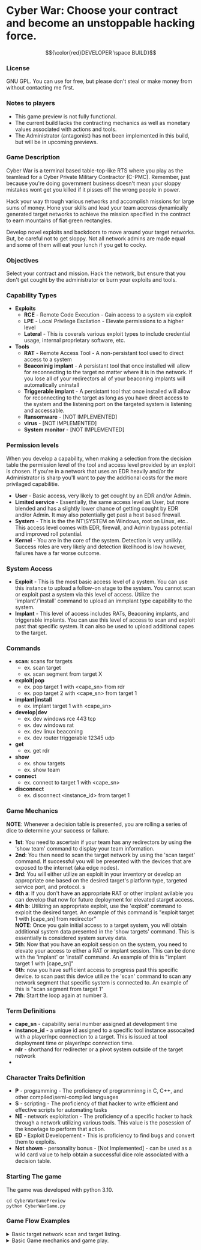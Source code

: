 # Cyber War: Choose your contract and become an unstoppable hacking force.

$${\color{red}DEVELOPER \space BUILD}$$

### License
GNU GPL. You can use for free, but please don't steal or make money from without contacting me first.

### Notes to players
- This game preview is not fully functional.
- The current build lacks the contracting mechanics as well as monetary values associated with actions and tools.
- The Administrator (antagonist) has not been implemented in this build, but will be in upcoming previews. 

### Game Description
Cyber War is a terminal based table-top-like RTS where you play as the teamlead for a Cyber Private Military Contractor (C-PMC). Remember, just because you're doing government business doesn't mean your sloppy mistakes wont get you killed if it pisses off the wrong people in power.

Hack your way through various networks and accomplish missions for large sums of money. Hone your skills and lead your team accross dynamically generated target networks to achieve the mission specified in the contract to earn mountains of fiat green rectangles. 

Develop novel exploits and backdoors to move around your target networks. But, be careful not to get sloppy. Not all network admins are made equal and some of them will eat your lunch if you get to cocky. 

### Objectives
Select your contract and mission. Hack the network, but ensure that you don't get cought by the administrator or burn your exploits and tools. 

### Capability Types
- __Exploits__
  - __RCE__ - Remote Code Execution - Gain access to a system via exploit
  - __LPE__ - Local Privilege Escilation - Elevate permissions to a higher level
  - __Lateral__ - This is coverals various exploit types to include credential usage, internal proprietary software, etc.
- __Tools__
  - __RAT__ - Remote Access Tool - A non-persistant tool used to direct access to a system
  - __Beaconinig implant__ - A persistant tool that once installed will allow for reconnecting to the target no matter where it is in the network. If you lose all of your redirectors all of your beaconing implants will automatically uninstall
  - __Triggerable implant__ - A persistant tool that once installed will allow for reconnecting to the target as long as you have direct access to the system and the listening port on the targeted system is listening and accessable. 
  - __Ransomware__ - [NOT IMPLEMENTED]
  - __virus__ - [NOT IMPLEMENTED]
  - __System monitor__ - [NOT IMPLEMENTED]

### Permission levels
When you develop a capability, when making a selection from the decision table the permission level of the tool and access level provided by an exploit is chosen. If you're in a network that uses an EDR heavily and/or thr Administrator is sharp you'll want to pay the additional costs for the more privilaged capabilitie.
  - __User__ - Basic access, very likely to get cought by an EDR and/or Admin.  
  - __Limited service__ - Essentially, the same access level as User, but more blended and has a slightly lower chance of getting cought by EDR and/or Admin. It may also potentially get past a host based firewall.
  - __System__ - This is the the NT\SYSTEM on Windows, root on Linux, etc.. This access level comes with EDR, firewall, and Admin bypass potential and improved roll potential. 
  - __Kernel__ - You are in the core of the system. Detection is very unlikly. Success roles are very likely and detection likelihood is low however, failures have a far worse outcome. 

### System Access
- __Exploit__ - This is the most basic access level of a system. You can use this instance to upload a follow-on stage to the system. You cannot scan or exploit past a system via this level of access. Utilize the 'implant'/'install' command to upload an immplant type capability to the system.
- __Implant__ - This level of access includes RATs, Beaconing implants, and triggerable implants. You can use this level of access to scan and exploit past that specific system. It can also be used to upload additional capes to the target.

### Commands
- __scan__: scans for targets
	- ex. scan target
	- ex. scan segment from target X
- __exploit|pop__
	- ex. pop target 1 with <cape_sn> from rdr
	- ex. pop target 2 with <cape_sn> from target 1
- __implant|install__
	- ex. implant target 1 with <cape_sn>
- __develop|dev__
	- ex. dev windows rce 443 tcp
	- ex. dev windows rat
	- ex. dev linux beaconing
	- ex. dev router triggerable 12345 udp
- __get__
	- ex. get rdr
- __show__
	- ex. show targets
	- ex. show team
- __connect__
    - ex. connect to target 1 with <cape_sn>
- __disconnect__
    - ex. disconnect <instance_id> from target 1

    
### Game Mechanics
__NOTE__: Whenever a decision table is presented, you are rolling a series of dice to determine your success or failure.
- __1st__: You need to ascertain if your team has any redirectors by using the 'show team' command to display your team information.
- __2nd__: You then need to scan the target network by using the 'scan target' command. If successful you will be presented with the devices that are exposed to the internet (aka edge nodes).
- __3rd__: You will either utilize an exploit in your inventory or develop an appropriate one based on the desired target's platform type, targeted service port, and protocol. s
- __4th a__: If you don't have an appropriate RAT or other implant avilable you can develop that now for future deployment for elevated starget access.
- __4th b__: Utilizing an appropriate exploit, use the 'exploit' command to exploit the desired target. An example of this command is "exploit target 1 with [cape_sn] from redirector"\
__NOTE__: Once you gain initial access to a target system, you will obtain additional system data presented in the 'show targets' command. This is essentially is considered system survey data.
- __5th__: Now that you have an exploit session on the system, you need to elevate your access to either a RAT or implant session. This can be done with the 'implant' or 'install' command. An example of this is "implant target 1 with [cape_sn]"
- __6th__: now you have sufficient access to progress past this specific device. to scan past this device utilize the 'scan' command to scan any network segment that specific system is connected to. An example of this is "scan segment from target 1"
- __7th__: Start the loop again at number 3.


### Term Definitions
- __cape_sn__ - capability serial number assigned at development time
- __instance_id__ - a unique id assigned to a specific tool instance assocaited with a player/npc connection to a target. This is issued at tool deployment time or player/npc connection time.
- __rdr__ - shorthand for redirecter or a pivot system outside of the target network
- 


### Character Traits Definition
- __P__ - programming - The proficiency of programminng in C, C++, and other compiled\semi-compiled languages
- __S__ - scripting - The proficiency of that hacker to write efficient and effective scripts for automating tasks
- __NE__ - network exploitation - The proficiency of a specific hacker to hack through a network utilizing various tools. This value is the posession of the knowlage to perform that action.
- __ED__ - Exploit Developement - This is proficiency to find bugs and convert them to exploits.
- __Not shown__ - personality bonus - [Not Implemented] - can be used as a wild card value to help obtain a successful dice role associated with a decision table. 

### Starting The game
The game was developed with python 3.10.
```
cd CyberWarGamePreview
python CyberWarGame.py
```
 

### Game Flow Examples
<details>
<summary> Basic target network scan and target listing. </summary>

```
[TheMalteseSailor] > show team

\\\\\\\\\\\\\\\\\\\\\\\\\\\\\\\\\\\\\\\\\\
        \\\\\\\ TEAM DETAILS \\\\\\\
\\\\\\\\\\\\\\\\\\\\\\\\\\\\\\\\\\\\\\\\\\
-- Team Details:
        \___ Redirector Count: 1
        \___ Team Members:
        -- Name: TheMalteseSailor
          \___ Burned Out: False
          \___ Task Timer: 0m0s
          \___ P: 1, S: 3, NE: 1, ED: 2, PER: 1
            \___ Targets:
            \___ Capabilities:
                 \___ Tools: {'type': 'tool', 'name': '553217', 'sub_type': 'system_monitor', 'port': None, 'platform_type': 'firewall', 'burned': False, 'permissions': 'system'}
                 \___ Exploits: {'type': 'exploit', 'name': '135016', 'sub_type': 'lpe', 'port': None, 'platform_type': 'linux', 'burned': False, 'permissions': 'kernel'}
        -- Name: test1
          \___ Burned Out: False
          \___ Task Timer: 0m0s
          \___ P: 3, S: 4, NE: 1, ED: 1, PER: 4
            \___ Targets:
            \___ Capabilities:
                 \___ Tools: {'type': 'tool', 'name': '568861', 'sub_type': 'system_monitor', 'port': None, 'platform_type': 'windows', 'burned': True, 'permissions': 'kernel'}
        -- Name: test5
          \___ Burned Out: False
          \___ Task Timer: 0m0s
          \___ P: 4, S: 4, NE: 2, ED: 4, PER: 1
            \___ Targets:
            \___ Capabilities:
                 \___ Exploits: {'type': 'exploit', 'name': '244752', 'sub_type': 'lateral', 'port': None, 'platform_type': 'firewall', 'burned': False, 'permissions': 'limited service'}
        -- Name: test2
          \___ Burned Out: False
          \___ Task Timer: 0m0s
          \___ P: 4, S: 1, NE: 4, ED: 3, PER: 3
            \___ Targets:
            \___ Capabilities:
                 \___ Exploits: {'type': 'exploit', 'name': '357310', 'sub_type': 'rce', 'port': (443, 'TCP'), 'platform_type': 'linux', 'burned': False, 'permissions': 'limited service'}
\\\\\\\\\\\\\\\\\\\\\\\\\\\\\\\\\\\\\\\\\\
        ///////      END     ///////
\\\\\\\\\\\\\\\\\\\\\\\\\\\\\\\\\\\\\\\\\\

[TheMalteseSailor] > scan target
[DEBUG] cmd:

[+] Option 1
 -- Definition:
     \__ Use aggressive nmap scan against all ports of the target's externally facing systems.
 -- Skill Requirements:
     \__ exploit development: 0
     \__ network exploitation: 1
     \__ programming: 0
     \__ scripting: 1
 -- Failure Cost: 2
 -- Chance: Requires 5+ of D20
 -- Bonus Chance: (0, 0)
 -- Failure state: ('failure_state', False)

[+] Option 2
 -- Definition:
     \__ A slower, but still broad scan of the target's externally facing systems.
 -- Skill Requirements:
     \__ exploit development: 0
     \__ network exploitation: 2
     \__ programming: 0
     \__ scripting: 1
 -- Failure Cost: 3
 -- Chance: Requires 8+ of D20
 -- Bonus Chance: (10, 11)
 -- Failure state: ('failure_state', False)
[TheMalteseSailor] [cancel|#] choice? 1
[DEBUG] decison: 1
[Narrator] Dice roll Succeded.
    \__ Needed: 5 on a D20
    \__ Your Roll: 19

[DEBUG] Calling background task worker thread from success status.
[DEBUG] Inside background task worker thread.
final_decision_struct['time cost']: 2
[ ] 1 second(s) remaining for TheMalteseSailor.
[TheMalteseSailor] > show targets
---------------------------------------------------------------------
 Target: target 1, Access: False, OS: linux
    Visible Ports: [(69, 'TCP'), (25, 'TCP')]
    Edge Node: True, Pri Net Seg: 1
    Capes Deployed to target.
       TYPE        | CAPE_SN | BURNED | PERMISSIONS | PRESENT | INSTANCE_ID | SRC_INSTANCE_ID
---------------------------------------------------------------------
---------------------------------------------------------------------
 Target: target 2, Access: False, OS: firewall
    Visible Ports: [(22, 'TCP')]
    Edge Node: True, Pri Net Seg: 1
    Capes Deployed to target.
       TYPE        | CAPE_SN | BURNED | PERMISSIONS | PRESENT | INSTANCE_ID | SRC_INSTANCE_ID
---------------------------------------------------------------------
---------------------------------------------------------------------
 Target: target 3, Access: False, OS: firewall
    Visible Ports: [(443, 'TCP')]
    Edge Node: True, Pri Net Seg: 1
    Capes Deployed to target.
       TYPE        | CAPE_SN | BURNED | PERMISSIONS | PRESENT | INSTANCE_ID | SRC_INSTANCE_ID
---------------------------------------------------------------------
---------------------------------------------------------------------
 Target: target 4, Access: False, OS: router
    Visible Ports: [(22, 'TCP')]
    Edge Node: True, Pri Net Seg: 2
    Capes Deployed to target.
       TYPE        | CAPE_SN | BURNED | PERMISSIONS | PRESENT | INSTANCE_ID | SRC_INSTANCE_ID
---------------------------------------------------------------------
[TheMalteseSailor] >
```
</details>


<details>
<summary>Basic Game mechanics and game play.</summary>

```

________/\\\\\\\\\________________/\\\_____________________________________
 _____/\\\////////________________\/\\\_____________________________________
  ___/\\\/______________/\\\__/\\\_\/\\\_____________________________________
   __/\\\_______________\//\\\/\\\__\/\\\____________/\\\\\\\\___/\\/\\\\\\\__
    _\/\\\________________\//\\\\\___\/\\\\\\\\\____/\\\/////\\\_\/\\\/////\\\_
     _\//\\\________________\//\\\____\/\\\////\\\__/\\\\\\\\\\\__\/\\\___\///__
      __\///\\\___________/\\_/\\\_____\/\\\__\/\\\_\//\\///////___\/\\\_________
       ____\////\\\\\\\\\_\//\\\\/______\/\\\\\\\\\___\//\\\\\\\\\\_\/\\\_________
        _______\/////////___\////________\/////////_____\//////////__\///__________
 ________________________________/\\\______________/\\\______________________________
  _______________________________\/\\\_____________\/\\\______________________________
   _______________________________\/\\\_____________\/\\\______________________________
    _______________________________\//\\\____/\\\____/\\\___/\\\\\\\\\_____/\\/\\\\\\\__
     ________________________________\//\\\__/\\\\\__/\\\___\////////\\\___\/\\\/////\\\_
      _________________________________\//\\\/\\\/\\\/\\\______/\\\\\\\\\\__\/\\\___\///__
       __________________________________\//\\\\\\//\\\\\______/\\\/////\\\__\/\\\_________
        ___________________________________\//\\\__\//\\\______\//\\\\\\\\/\\_\/\\\_________
         ____________________________________\///____\///________\////////\//__\///__________


        A game to LARP as a Digital PMC..
                By TheMalteseSailor


        Build your team! Accept your mission!

[-] Choose 3 hackers to be on your team.
==============================================
=============== TEAM SELECTION ===============
-----------------------------------------------------------------------------------
Option Number: 1
Name: test7
    \__Skill Levels:
        \__Programming: 3
        \__Scripting: 4
        \__Network Exploitation: 2
        \__Exploit Development: 1
        \__Personnality Bonus: 1
    \___ Capabilities:
         \___ Tools:     TYPE  | SUBTYPE        | CAPE_SN | PORT             | PLATFORM | BURNED | PERMISSINOS
                   \___  tool  | system_monitor | 230227  | None             | firewall | False  | user
-----------------------------------------------------------------------------------
Option Number: 2
Name: test5
    \__Skill Levels:
        \__Programming: 1
        \__Scripting: 4
        \__Network Exploitation: 1
        \__Exploit Development: 3
        \__Personnality Bonus: 4
    \___ Capabilities:
         \___ Exploits: TYPE   | SUBTYPE        | CAPE_SN | PORT             | PLATFORM | BURNED | PERMISSIONS
                  \___ exploit | rce            | 004672  | (445, 'TCP')     | windows  | False  | system
                  \___ exploit | lateral        | 718036  | None             | windows  | False  | system
-----------------------------------------------------------------------------------
Option Number: 3
Name: test4
    \__Skill Levels:
        \__Programming: 4
        \__Scripting: 3
        \__Network Exploitation: 1
        \__Exploit Development: 2
        \__Personnality Bonus: 1
    \___ Capabilities:
         \___ Tools:     TYPE  | SUBTYPE        | CAPE_SN | PORT             | PLATFORM | BURNED | PERMISSINOS
                   \___  tool  | trojan         | 682283  | None             | router   | False  | kernel
                   \___  tool  | virus          | 358203  | None             | router   | False  | limited service
-----------------------------------------------------------------------------------
Option Number: 4
Name: test9
    \__Skill Levels:
        \__Programming: 4
        \__Scripting: 4
        \__Network Exploitation: 2
        \__Exploit Development: 4
        \__Personnality Bonus: 3
    \___ Capabilities:
         \___ Exploits: TYPE   | SUBTYPE        | CAPE_SN | PORT             | PLATFORM | BURNED | PERMISSIONS
                  \___ exploit | lpe            | 117380  | None             | linux    | True   | user
                  \___ exploit | lateral        | 816752  | None             | router   | False  | limited service
-----------------------------------------------------------------------------------
Option Number: 5
Name: test1
    \__Skill Levels:
        \__Programming: 2
        \__Scripting: 3
        \__Network Exploitation: 4
        \__Exploit Development: 2
        \__Personnality Bonus: 4
    \___ Capabilities:
         \___ Exploits: TYPE   | SUBTYPE        | CAPE_SN | PORT             | PLATFORM | BURNED | PERMISSIONS
                  \___ exploit | lpe            | 108022  | None             | router   | False  | system
                  \___ exploit | rce            | 218866  | (443, 'TCP')     | linux    | False  | system
-----------------------------------------------------------------------------------
Option Number: 6
Name: test8
    \__Skill Levels:
        \__Programming: 1
        \__Scripting: 3
        \__Network Exploitation: 3
        \__Exploit Development: 4
        \__Personnality Bonus: 4
    \___ Capabilities:
         \___ Tools:     TYPE  | SUBTYPE        | CAPE_SN | PORT             | PLATFORM | BURNED | PERMISSINOS
                   \___  tool  | keylogger      | 734468  | None             | router   | False  | limited service
         \____________________________________________________________________________________________________
                                                                                                              \
         \___ Exploits: TYPE   | SUBTYPE        | CAPE_SN | PORT             | PLATFORM | BURNED | PERMISSIONS
                  \___ exploit | lpe            | 707182  | None             | router   | False  | kernel
==============================================
[?] Make your NPC selections by providing the NPC's 'Option Number'.
[?] NPC1 selection? 1
[?] NPC2 selection? 2
[?] NPC3 selection? 3
[ ] You've chosen to make you team with: test7, test5, and test4.
[?] What size network? [Small|Medium|Large|Huge]small

[TheMalteseSailor] > show team

\\\\\\\\\\\\\\\\\\\\\\\\\\\\\\\\\\\\\\\\\\
        \\\\\\\ TEAM DETAILS \\\\\\\
\\\\\\\\\\\\\\\\\\\\\\\\\\\\\\\\\\\\\\\\\\
-- Team Details:
        \___ Redirector Count: 0
        \___ Team Members:
        -- Name: TheMalteseSailor
          \___ Burned Out: False
          \___ Task Timer: 0m0s
          \___ P: 3, S: 1, NE: 1, ED: 3, PER: 3
            \___ Targets:
            \___ Capabilities:
                 \___ Tools:     TYPE  | SUBTYPE        | CAPE_SN | PORT             | PLATFORM | BURNED | PERMISSINOS
                           \___  tool  | trojan         | 524021  | None             | router   | False  | kernel
                           \___  tool  | keylogger      | 351355  | None             | windows  | False  | user
        -- Name: test7
          \___ Burned Out: False
          \___ Task Timer: 0m0s
          \___ P: 3, S: 4, NE: 2, ED: 1, PER: 1
            \___ Targets:
            \___ Capabilities:
                 \___ Tools:     TYPE  | SUBTYPE        | CAPE_SN | PORT             | PLATFORM | BURNED | PERMISSINOS
                           \___  tool  | system_monitor | 230227  | None             | firewall | False  | user
        -- Name: test5
          \___ Burned Out: False
          \___ Task Timer: 0m0s
          \___ P: 1, S: 4, NE: 1, ED: 3, PER: 4
            \___ Targets:
            \___ Capabilities:
                 \___ Exploits: TYPE   | SUBTYPE        | CAPE_SN | PORT             | PLATFORM | BURNED | PERMISSIONS
                          \___ exploit | rce            | 004672  | (445, 'TCP')     | windows  | False  | system
                          \___ exploit | lateral        | 718036  | None             | windows  | False  | system
        -- Name: test4
          \___ Burned Out: False
          \___ Task Timer: 0m0s
          \___ P: 4, S: 3, NE: 1, ED: 2, PER: 1
            \___ Targets:
            \___ Capabilities:
                 \___ Tools:     TYPE  | SUBTYPE        | CAPE_SN | PORT             | PLATFORM | BURNED | PERMISSINOS
                           \___  tool  | trojan         | 682283  | None             | router   | False  | kernel
                           \___  tool  | virus          | 358203  | None             | router   | False  | limited service
\\\\\\\\\\\\\\\\\\\\\\\\\\\\\\\\\\\\\\\\\\
        ///////      END     ///////
\\\\\\\\\\\\\\\\\\\\\\\\\\\\\\\\\\\\\\\\\\

[TheMalteseSailor] > get rdr
[DEBUG] cmd: ['rdr']

[+] Option 1
 -- Definition:
     \__ Use a wellknown VPS service with gift card.
 -- Skill Requirements:
     \__ exploit development: 0
     \__ network exploitation: 1
     \__ programming: 0
     \__ scripting: 1
 -- Failure Cost: 2
 -- Chance: Requires 2+ of D20
 -- Bonus Chance: (0, 0)
 -- Failure state: ('failure_state', False)

[+] Option 2
 -- Definition:
     \__ Use a less known, but kinda sketchy VPS provider. Has chance for more than one redirector acquired.
 -- Skill Requirements:
     \__ exploit development: 0
     \__ network exploitation: 2
     \__ programming: 0
     \__ scripting: 1
 -- Failure Cost: 2
 -- Chance: Requires 0+ of D0
 -- Bonus Chance: (10, 5)
 -- Failure state: ('failure_state', False)

[+] Option 3
 -- Definition:
     \__ Use tumbled bitcoin to purchase reputable normie VPS.
 -- Skill Requirements:
     \__ exploit development: 0
     \__ network exploitation: 2
     \__ programming: 0
     \__ scripting: 2
 -- Failure Cost: 2
 -- Chance: Requires 8+ of D20
 -- Bonus Chance: (15, 11)
 -- Failure state: ('failure_state', False)

[+] Option 4
 -- Definition:
     \__ Purchase verified anonymous VPS with Monero. Has chance to aquire more than one redirector.
 -- Skill Requirements:
     \__ exploit development: 0
     \__ network exploitation: 3
     \__ programming: 0
     \__ scripting: 2
 -- Failure Cost: 2
 -- Chance: Requires 10+ of D20
 -- Bonus Chance: (10, 9)
 -- Failure state: ('failure_state', False)
[TheMalteseSailor] [cancel|#] choice? 1
[DEBUG] decison: 1
[Narrator] Dice roll Succeded.
    \__ Needed: 2 on a D20
    \__ Your Roll: 3

[DEBUG] Calling background task worker thread from success status.
[DEBUG] Inside background task worker thread.
final_decision_struct['time cost']: 2
[ ] 1 second(s) remaining for TheMalteseSailor.
[TheMalteseSailor] > scan target
[DEBUG] cmd:

[+] Option 1
 -- Definition:
     \__ Use aggressive nmap scan against all ports of the target's externally facing systems.
 -- Skill Requirements:
     \__ exploit development: 0
     \__ network exploitation: 1
     \__ programming: 0
     \__ scripting: 1
 -- Failure Cost: 2
 -- Chance: Requires 5+ of D20
 -- Bonus Chance: (0, 0)
 -- Failure state: ('failure_state', False)

[+] Option 2
 -- Definition:
     \__ A slower, but still broad scan of the target's externally facing systems.
 -- Skill Requirements:
     \__ exploit development: 0
     \__ network exploitation: 2
     \__ programming: 0
     \__ scripting: 1
 -- Failure Cost: 3
 -- Chance: Requires 8+ of D20
 -- Bonus Chance: (10, 8)
 -- Failure state: ('failure_state', False)
[TheMalteseSailor] [cancel|#] choice? 1
[DEBUG] decison: 1
[Narrator] Failed dice roll for initial success.
    \__ Needed: 5 on a D20
    \__ Your Roll: 2
[Narrator] No valid option or tasking commmand supplied.
[DEBUG] Calling background task worker thread from failure status.
[DEBUG] Inside background task worker thread.
final_decision_struct['time cost']: 2
[ ] 1 second(s) remaining for TheMalteseSailor.
[TheMalteseSailor] > scan target
[DEBUG] cmd:

[+] Option 1
 -- Definition:
     \__ Use aggressive nmap scan against all ports of the target's externally facing systems.
 -- Skill Requirements:
     \__ exploit development: 0
     \__ network exploitation: 1
     \__ programming: 0
     \__ scripting: 1
 -- Failure Cost: 2
 -- Chance: Requires 5+ of D20
 -- Bonus Chance: (0, 0)
 -- Failure state: ('failure_state', False)

[+] Option 2
 -- Definition:
     \__ A slower, but still broad scan of the target's externally facing systems.
 -- Skill Requirements:
     \__ exploit development: 0
     \__ network exploitation: 2
     \__ programming: 0
     \__ scripting: 1
 -- Failure Cost: 3
 -- Chance: Requires 8+ of D20
 -- Bonus Chance: (10, 2)
 -- Failure state: ('failure_state', False)
[TheMalteseSailor] [cancel|#] choice? 1
[DEBUG] decison: 1
[Narrator] Failed dice roll for initial success.
    \__ Needed: 5 on a D20
    \__ Your Roll: 3
[Narrator] No valid option or tasking commmand supplied.
[DEBUG] Calling background task worker thread from failure status.
[DEBUG] Inside background task worker thread.
final_decision_struct['time cost']: 2
[ ] 1 second(s) remaining for TheMalteseSailor.
[TheMalteseSailor] > scan target
[DEBUG] cmd:

... decision table snipped ...

[DEBUG] Calling background task worker thread from success status.
[DEBUG] Inside background task worker thread.
final_decision_struct['time cost']: 2
[ ] 1 second(s) remaining for TheMalteseSailor.
[TheMalteseSailor] > show targets
---------------------------------------------------------------------
 Target: target 1, Access: False, OS: linux
    Visible Ports: [(22, 'TCP')]
    Edge Node: True, Pri Net Seg: 2
    Capes Deployed to target.
       TYPE        | CAPE_SN | BURNED | PERMISSIONS | PRESENT | INSTANCE_ID | SRC_INSTANCE_ID
---------------------------------------------------------------------
---------------------------------------------------------------------
 Target: target 2, Access: False, OS: linux
    Visible Ports: [(123, 'TCP'), (110, 'TCP'), (25, 'TCP'), (443, 'TCP')]
    Edge Node: True, Pri Net Seg: 2
    Capes Deployed to target.
       TYPE        | CAPE_SN | BURNED | PERMISSIONS | PRESENT | INSTANCE_ID | SRC_INSTANCE_ID
---------------------------------------------------------------------
---------------------------------------------------------------------
 Target: target 3, Access: False, OS: router
    Visible Ports: [(443, 'TCP')]
    Edge Node: True, Pri Net Seg: 2
    Capes Deployed to target.
       TYPE        | CAPE_SN | BURNED | PERMISSIONS | PRESENT | INSTANCE_ID | SRC_INSTANCE_ID
---------------------------------------------------------------------
---------------------------------------------------------------------
 Target: target 4, Access: False, OS: linux
    Visible Ports: [(21, 'TCP')]
    Edge Node: True, Pri Net Seg: 2
    Capes Deployed to target.
       TYPE        | CAPE_SN | BURNED | PERMISSIONS | PRESENT | INSTANCE_ID | SRC_INSTANCE_ID
---------------------------------------------------------------------
---------------------------------------------------------------------
 Target: target 5, Access: False, OS: linux
    Visible Ports: [(123, 'TCP'), (25, 'TCP'), (22, 'TCP')]
    Edge Node: True, Pri Net Seg: 3
    Capes Deployed to target.
       TYPE        | CAPE_SN | BURNED | PERMISSIONS | PRESENT | INSTANCE_ID | SRC_INSTANCE_ID
---------------------------------------------------------------------
[TheMalteseSailor] > dev linux rce 22 tcp
[DEBUG] cmd: ['linux', 'rce', '22', 'tcp']
[ ] invalid protocol provided.

[+] Option 1
 -- Definition:
     \__ Lower skilled effort with longer time requirements
 -- Skill Requirements:
     \__ exploit development: 0
     \__ network exploitation: 1
     \__ programming: 0
     \__ scripting: 1
 -- Failure Cost: 2
 -- Chance: Requires 5+ of D20
 -- Bonus Chance: (0, 0)
 -- Failure state: ('failure_state', False)

[+] Option 2
 -- Definition:
     \__ Intermediate skilled effort with shorter, but still longer time requirements
 -- Skill Requirements:
     \__ exploit development: 0
     \__ network exploitation: 1
     \__ programming: 0
     \__ scripting: 1
 -- Failure Cost: 2
 -- Chance: Requires 8+ of D20
 -- Bonus Chance: (10, 19)
 -- Failure state: ('failure_state', False)

[+] Option 3
 -- Definition:
     \__ Advanced skilled effort with acceptable time requirements.
 -- Skill Requirements:
     \__ exploit development: 0
     \__ network exploitation: 1
     \__ programming: 0
     \__ scripting: 1
 -- Failure Cost: 2
 -- Chance: Requires 8+ of D20
 -- Bonus Chance: (10, 12)
 -- Failure state: ('failure_state', False)

[+] Option 4
 -- Definition:
     \__ Expert skilled effort with short time requirements.
 -- Skill Requirements:
     \__ exploit development: 0
     \__ network exploitation: 1
     \__ programming: 0
     \__ scripting: 1
 -- Failure Cost: 2
 -- Chance: Requires 8+ of D20
 -- Bonus Chance: (10, 11)
 -- Failure state: ('failure_state', False)
[TheMalteseSailor] [cancel|#] choice? 1
[DEBUG] decison: 1
[Narrator] Dice roll Succeded.
    \__ Needed: 5 on a D20
    \__ Your Roll: 9

[DEBUG] Calling background task worker thread from success status.
[DEBUG] Inside background task worker thread.
final_decision_struct['time cost']: 2
[ ] 1 second(s) remaining for TheMalteseSailor.
[DEBUG] added {'type': 'exploit', 'name': '466133', 'sub_type': 'rce', 'port': ('22', 'tcp'), 'platform_type': 'linux', 'burned': False, 'permissions': 'user'}

{'type': 'exploit', 'name': '466133', 'sub_type': 'rce', 'port': ('22', 'tcp'), 'platform_type': 'linux', 'burned': False, 'permissions': 'user'}

[TheMalteseSailor] > pop target 1 with 466133 from rdr
[DEBUG] cmd: ['target', '1', 'with', '466133', 'from', 'rdr']
[DEBUG] cape_sn in cape_sn_tracker.
[DEBUG] cape_sn in cape_sn_tracker.
[DEBUG] Target is visible and ports are visible.
[DEBUG] targeted port is open.

[+] Option 1
 -- Definition:
     \__ Use aggressive nmap scan against all ports of the target's externally facing systems.
 -- Skill Requirements:
     \__ exploit development: 0
     \__ network exploitation: 1
     \__ programming: 0
     \__ scripting: 1
 -- Failure Cost: 2
 -- Chance: Requires 5+ of D20
 -- Bonus Chance: (0, 0)
 -- Failure state: ('failure_state', False)
[TheMalteseSailor] [cancel|#] choice? 1
[DEBUG] decison: 1
[Narrator] Dice roll Succeded.
    \__ Needed: 5 on a D20
    \__ Your Roll: 10

[DEBUG] Calling background task worker thread from success status.
[DEBUG] Inside background task worker thread.
final_decision_struct['time cost']: 2
[ ] 1 second(s) remaining for TheMalteseSailor.
[TheMalteseSailor] > show targets
---------------------------------------------------------------------
 Target: target 1, Access: True, OS: linux
    Visible Ports: [(22, 'TCP')]
    System details: EDR:False, FW:False, Function:
    Edge Node: True, Dual Homed: True, Pri Net Seg: 2, Alt Net Seg: 3
    Capes Deployed to target.
       TYPE        | CAPE_SN | BURNED | PERMISSIONS | PRESENT | INSTANCE_ID | SRC_INSTANCE_ID
       rce         | 466133  | False  | user        | True    | ['880555']  |
---------------------------------------------------------------------
---------------------------------------------------------------------
 Target: target 2, Access: False, OS: linux
    Visible Ports: [(123, 'TCP'), (110, 'TCP'), (25, 'TCP'), (443, 'TCP')]
    Edge Node: True, Pri Net Seg: 2
    Capes Deployed to target.
       TYPE        | CAPE_SN | BURNED | PERMISSIONS | PRESENT | INSTANCE_ID | SRC_INSTANCE_ID
---------------------------------------------------------------------
---------------------------------------------------------------------
 Target: target 3, Access: False, OS: router
    Visible Ports: [(443, 'TCP')]
    Edge Node: True, Pri Net Seg: 2
    Capes Deployed to target.
       TYPE        | CAPE_SN | BURNED | PERMISSIONS | PRESENT | INSTANCE_ID | SRC_INSTANCE_ID
---------------------------------------------------------------------
---------------------------------------------------------------------
 Target: target 4, Access: False, OS: linux
    Visible Ports: [(21, 'TCP')]
    Edge Node: True, Pri Net Seg: 2
    Capes Deployed to target.
       TYPE        | CAPE_SN | BURNED | PERMISSIONS | PRESENT | INSTANCE_ID | SRC_INSTANCE_ID
---------------------------------------------------------------------
---------------------------------------------------------------------
 Target: target 5, Access: False, OS: linux
    Visible Ports: [(123, 'TCP'), (25, 'TCP'), (22, 'TCP')]
    Edge Node: True, Pri Net Seg: 3
    Capes Deployed to target.
       TYPE        | CAPE_SN | BURNED | PERMISSIONS | PRESENT | INSTANCE_ID | SRC_INSTANCE_ID
---------------------------------------------------------------------
[TheMalteseSailor] > dev linux rat
[DEBUG] cmd: ['linux', 'rat']

[+] Option 1
 -- Definition:
     \__ Lower skilled effort with longer time requirements
 -- Skill Requirements:
     \__ exploit development: 0
     \__ network exploitation: 1
     \__ programming: 0
     \__ scripting: 1
 -- Failure Cost: 2
 -- Chance: Requires 5+ of D20
 -- Bonus Chance: (0, 0)
 -- Failure state: ('failure_state', False)

[+] Option 2
 -- Definition:
     \__ Intermediate skilled effort with shorter, but still longer time requirements
 -- Skill Requirements:
     \__ exploit development: 0
     \__ network exploitation: 1
     \__ programming: 0
     \__ scripting: 1
 -- Failure Cost: 2
 -- Chance: Requires 8+ of D20
 -- Bonus Chance: (10, 13)
 -- Failure state: ('failure_state', False)

[+] Option 3
 -- Definition:
     \__ Advanced skilled effort with acceptable time requirements.
 -- Skill Requirements:
     \__ exploit development: 0
     \__ network exploitation: 1
     \__ programming: 0
     \__ scripting: 1
 -- Failure Cost: 2
 -- Chance: Requires 8+ of D20
 -- Bonus Chance: (10, 17)
 -- Failure state: ('failure_state', False)

[+] Option 4
 -- Definition:
     \__ Expert skilled effort with short time requirements.
 -- Skill Requirements:
     \__ exploit development: 0
     \__ network exploitation: 1
     \__ programming: 0
     \__ scripting: 1
 -- Failure Cost: 2
 -- Chance: Requires 8+ of D20
 -- Bonus Chance: (10, 17)
 -- Failure state: ('failure_state', False)
[TheMalteseSailor] [cancel|#] choice? 1
[DEBUG] decison: 1
[Narrator] Dice roll Succeded.
    \__ Needed: 5 on a D20
    \__ Your Roll: 9

[DEBUG] Calling background task worker thread from success status.
[DEBUG] Inside background task worker thread.
final_decision_struct['time cost']: 2
[ ] 1 second(s) remaining for TheMalteseSailor.
[DEBUG] added {'type': 'tool', 'name': '072141', 'sub_type': 'rat', 'port': None, 'platform_type': 'linux', 'burned': False, 'permissions': 'user'}

{'type': 'tool', 'name': '072141', 'sub_type': 'rat', 'port': None, 'platform_type': 'linux', 'burned': False, 'permissions': 'user'}

[TheMalteseSailor] > implant target 1 with 072141

[+] Option 1
 -- Definition:
     \__ Use aggressive nmap scan against all ports of the target's externally facing systems.
 -- Skill Requirements:
     \__ exploit development: 0
     \__ network exploitation: 1
     \__ programming: 0
     \__ scripting: 1
 -- Failure Cost: 2
 -- Chance: Requires 5+ of D20
 -- Bonus Chance: (0, 0)
 -- Failure state: ('failure_state', False)
[TheMalteseSailor] [cancel|#] choice? 1
[DEBUG] decison: 1
[Narrator] Dice roll Succeded.
    \__ Needed: 5 on a D20
    \__ Your Roll: 8

[DEBUG] Calling background task worker thread from success status.
[DEBUG] Inside background task worker thread.
final_decision_struct['time cost']: 2
[ ] 1 second(s) remaining for TheMalteseSailor.
[TheMalteseSailor] > show targets
---------------------------------------------------------------------
 Target: target 1, Access: True, OS: linux
    Visible Ports: [(22, 'TCP')]
    System details: EDR:False, FW:False, Function:
    Edge Node: True, Dual Homed: True, Pri Net Seg: 2, Alt Net Seg: 3
    Capes Deployed to target.
       TYPE        | CAPE_SN | BURNED | PERMISSIONS | PRESENT | INSTANCE_ID | SRC_INSTANCE_ID
       rce         | 466133  | False  | user        | False   | ['880555']  |
       rat         | 072141  | False  | user        | True    | ['880555']  |
---------------------------------------------------------------------
---------------------------------------------------------------------
 Target: target 2, Access: False, OS: linux
    Visible Ports: [(123, 'TCP'), (110, 'TCP'), (25, 'TCP'), (443, 'TCP')]
    Edge Node: True, Pri Net Seg: 2
    Capes Deployed to target.
       TYPE        | CAPE_SN | BURNED | PERMISSIONS | PRESENT | INSTANCE_ID | SRC_INSTANCE_ID
---------------------------------------------------------------------
---------------------------------------------------------------------
 Target: target 3, Access: False, OS: router
    Visible Ports: [(443, 'TCP')]
    Edge Node: True, Pri Net Seg: 2
    Capes Deployed to target.
       TYPE        | CAPE_SN | BURNED | PERMISSIONS | PRESENT | INSTANCE_ID | SRC_INSTANCE_ID
---------------------------------------------------------------------
---------------------------------------------------------------------
 Target: target 4, Access: False, OS: linux
    Visible Ports: [(21, 'TCP')]
    Edge Node: True, Pri Net Seg: 2
    Capes Deployed to target.
       TYPE        | CAPE_SN | BURNED | PERMISSIONS | PRESENT | INSTANCE_ID | SRC_INSTANCE_ID
---------------------------------------------------------------------
---------------------------------------------------------------------
 Target: target 5, Access: False, OS: linux
    Visible Ports: [(123, 'TCP'), (25, 'TCP'), (22, 'TCP')]
    Edge Node: True, Pri Net Seg: 3
    Capes Deployed to target.
       TYPE        | CAPE_SN | BURNED | PERMISSIONS | PRESENT | INSTANCE_ID | SRC_INSTANCE_ID
---------------------------------------------------------------------
[TheMalteseSailor] >
```
</pre>
</details>
